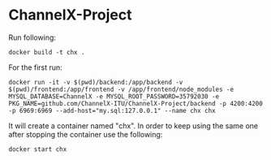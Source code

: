 # ChannelX-Project

Run following:

```
docker build -t chx .
```

For the first run:

```
docker run -it -v $(pwd)/backend:/app/backend -v $(pwd)/frontend:/app/frontend -v /app/frontend/node_modules -e MYSQL_DATABASE=ChannelX -e MYSQL_ROOT_PASSWORD=35792030 -e PKG_NAME=github.com/ChannelX-ITU/ChannelX-Project/backend -p 4200:4200 -p 6969:6969 --add-host="my.sql:127.0.0.1" --name chx chx
```

It will create a container named "chx". In order to keep using the same one after stopping the container use the following:


```
docker start chx
```
